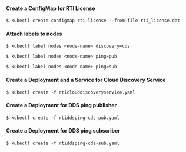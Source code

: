 #### Create a ConfigMap for RTI License
`$ kubectl create configmap rti-license --from-file rti_license.dat`

#### Attach labels to nodes
`$ kubectl label nodes <node-name> discovery=cds`

`$ kubectl label nodes <node-name> ping=pub`

`$ kubectl label nodes <node-name> ping=sub`

#### Create a Deployment and a Service for Cloud Discovery Service
`$ kubectl create -f rticlouddiscoveryservice.yaml`

#### Create a Deployment for DDS ping publisher
`$ kubectl create -f rtiddsping-cds-pub.yaml`

#### Create a Deployment for DDS ping subscriber
`$ kubectl create -f rtiddsping-cds-sub.yaml`
